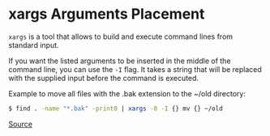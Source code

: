 # xargs Arguments Placement

`xargs` is a tool that allows to build and execute command lines from standard input. 

If you want the listed arguments to be inserted in the middle of the command line, you can use the `-I` flag. It takes a string that will be replaced with the supplied input before the command is executed.

Example to move all files with the .bak extension to the ~/old directory:

```bash
$ find . -name "*.bak" -print0 | xargs -0 -I {} mv {} ~/old
```

[Source](http://offbytwo.com/2011/06/26/things-you-didnt-know-about-xargs.html)
